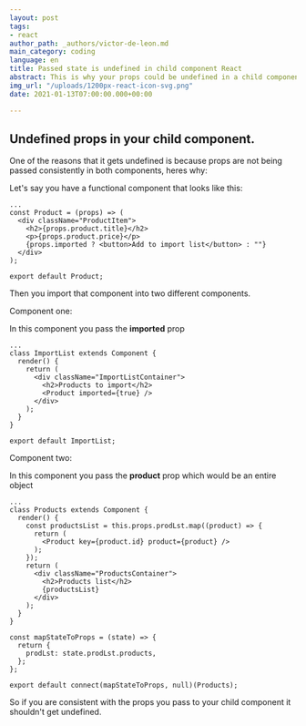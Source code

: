 ```yaml
---
layout: post
tags:
- react
author_path: _authors/victor-de-leon.md
main_category: coding
language: en
title: Passed state is undefined in child component React
abstract: This is why your props could be undefined in a child component in React.
img_url: "/uploads/1200px-react-icon-svg.png"
date: 2021-01-13T07:00:00.000+00:00

---
```

## Undefined props in your child component.

One of the reasons that it gets undefined is because props are not being passed consistently in both components, heres why:

Let's say you have a functional component that looks like this:

    ...
    const Product = (props) => (
      <div className="ProductItem">
        <h2>{props.product.title}</h2>
        <p>{props.product.price}</p>
        {props.imported ? <button>Add to import list</button> : ""}
      </div>
    );
    
    export default Product;
    

Then you import that component into two different components.

Component one:

In this component you pass the **imported** prop

    ...
    class ImportList extends Component {
      render() {
        return (
          <div className="ImportListContainer">
            <h2>Products to import</h2>
            <Product imported={true} />
          </div>
        );
      }
    }
    
    export default ImportList;
    

Component two:

In this component you pass the **product** prop which would be an entire object

    ...
    class Products extends Component {
      render() {
        const productsList = this.props.prodLst.map((product) => {
          return (
            <Product key={product.id} product={product} />
          );
        });
        return (
          <div className="ProductsContainer">
            <h2>Products list</h2>
            {productsList}
          </div>
        );
      }
    }
    
    const mapStateToProps = (state) => {
      return {
        prodLst: state.prodLst.products,
      };
    };
    
    export default connect(mapStateToProps, null)(Products);
    

So if you are consistent with the props you pass to your child component it shouldn't get undefined.